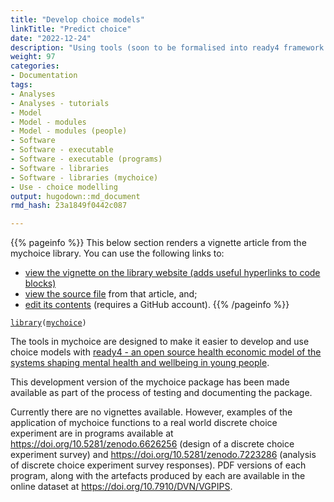 ```yaml
---
title: "Develop choice models"
linkTitle: "Predict choice"
date: "2022-12-24"
description: "Using tools (soon to be formalised into ready4 framework modules) from the mychoice R package, it is possible to develop choice models from responses to a discrete choice experiment survey."
weight: 97
categories: 
- Documentation
tags: 
- Analyses
- Analyses - tutorials
- Model
- Model - modules
- Model - modules (people)
- Software
- Software - executable
- Software - executable (programs)
- Software - libraries
- Software - libraries (mychoice)
- Use - choice modelling
output: hugodown::md_document
rmd_hash: 23a1849f0442c087

---
```


{{% pageinfo %}} This below section renders a vignette article from the mychoice library. You can use the following links to:

-   [view the vignette on the library website (adds useful hyperlinks to code blocks)](https://ready4-dev.github.io/youthu/articles/mychoice.html)
-   [view the source file](https://github.com/ready4-dev/youthu/blob/main/vignettes/mychoice.Rmd) from that article, and;
-   [edit its contents](https://github.com/ready4-dev/youthu/edit/main/vignettes/mychoice.Rmd) (requires a GitHub account). {{% /pageinfo %}}

<div class="highlight">

</div>

<div class="highlight">

<pre class='chroma'><code class='language-r' data-lang='r'><span><span class='kr'><a href='https://rdrr.io/r/base/library.html'>library</a></span><span class='o'>(</span><span class='nv'><a href='https://ready4-dev.github.io/mychoice/'>mychoice</a></span><span class='o'>)</span></span></code></pre>

</div>

The tools in mychoice are designed to make it easier to develop and use choice models with [ready4 - an open source health economic model of the systems shaping mental health and wellbeing in young people](https://www.ready4-dev.com).

This development version of the mychoice package has been made available as part of the process of testing and documenting the package.

Currently there are no vignettes available. However, examples of the application of mychoice functions to a real world discrete choice experiment are in programs available at <https://doi.org/10.5281/zenodo.6626256> (design of a discrete choice experiment survey) and <https://doi.org/10.5281/zenodo.7223286> (analysis of discrete choice experiment survey responses). PDF versions of each program, along with the artefacts produced by each are available in the online dataset at <https://doi.org/10.7910/DVN/VGPIPS>.


